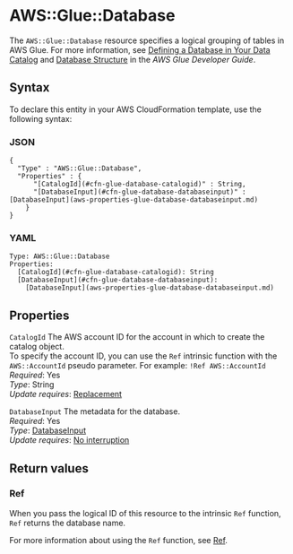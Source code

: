 # AWS::Glue::Database<a name="aws-resource-glue-database"></a>

The `AWS::Glue::Database` resource specifies a logical grouping of tables in AWS Glue\. For more information, see [Defining a Database in Your Data Catalog](https://docs.aws.amazon.com/glue/latest/dg/define-database.html) and [Database Structure](https://docs.aws.amazon.com/glue/latest/dg/aws-glue-api-catalog-databases.html#aws-glue-api-catalog-databases-Database) in the *AWS Glue Developer Guide*\.

## Syntax<a name="aws-resource-glue-database-syntax"></a>

To declare this entity in your AWS CloudFormation template, use the following syntax:

### JSON<a name="aws-resource-glue-database-syntax.json"></a>

```
{
  "Type" : "AWS::Glue::Database",
  "Properties" : {
      "[CatalogId](#cfn-glue-database-catalogid)" : String,
      "[DatabaseInput](#cfn-glue-database-databaseinput)" : [DatabaseInput](aws-properties-glue-database-databaseinput.md)
    }
}
```

### YAML<a name="aws-resource-glue-database-syntax.yaml"></a>

```
Type: AWS::Glue::Database
Properties: 
  [CatalogId](#cfn-glue-database-catalogid): String
  [DatabaseInput](#cfn-glue-database-databaseinput): 
    [DatabaseInput](aws-properties-glue-database-databaseinput.md)
```

## Properties<a name="aws-resource-glue-database-properties"></a>

`CatalogId`  <a name="cfn-glue-database-catalogid"></a>
The AWS account ID for the account in which to create the catalog object\.  
 To specify the account ID, you can use the `Ref` intrinsic function with the `AWS::AccountId` pseudo parameter\. For example: `!Ref AWS::AccountId` 
*Required*: Yes  
*Type*: String  
*Update requires*: [Replacement](https://docs.aws.amazon.com/AWSCloudFormation/latest/UserGuide/using-cfn-updating-stacks-update-behaviors.html#update-replacement)

`DatabaseInput`  <a name="cfn-glue-database-databaseinput"></a>
The metadata for the database\.  
*Required*: Yes  
*Type*: [DatabaseInput](aws-properties-glue-database-databaseinput.md)  
*Update requires*: [No interruption](https://docs.aws.amazon.com/AWSCloudFormation/latest/UserGuide/using-cfn-updating-stacks-update-behaviors.html#update-no-interrupt)

## Return values<a name="aws-resource-glue-database-return-values"></a>

### Ref<a name="aws-resource-glue-database-return-values-ref"></a>

 When you pass the logical ID of this resource to the intrinsic `Ref` function, `Ref` returns the database name\.

For more information about using the `Ref` function, see [Ref](https://docs.aws.amazon.com/AWSCloudFormation/latest/UserGuide/intrinsic-function-reference-ref.html)\.
